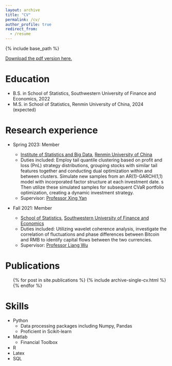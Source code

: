 ```yaml
---
layout: archive
title: "CV"
permalink: /cv/
author_profile: true
redirect_from:
  - /resume
---
```


{% include base_path %}

[Download the pdf version here.](https://weifang231.github.io/files/Weifang_Zhang_CV.pdf)

Education
======
* B.S. in School of Statistics, Southwestern University of Finance and Economics, 2022
* M.S. in School of Statistics, Renmin University of China, 2024 (expected)

Research experience
======
* Spring 2023: Member
  * [Institute of Statistics and Big Data](http://isbd.ruc.edu.cn/), [Renmin University of China](https://www.ruc.edu.cn/)
  * Duties included: Employ tail quantile clustering based on profit and loss (PnL) strategy distributions, grouping stocks with similar tail features together and conducting dual optimization within and between clusters. Simulate new samples from an AR(1)-GARCH(1,1) model with incorporated factor structure at each investment date. s Then utilize these simulated samples for subsequent CVaR portfolio optimization, creating a dynamic investment strategy.
  * Supervisor: [Professor Xing Yan](https://sites.google.com/view/xingyan)

* Fall 2021: Member
  * [School of Statistics](https://stat.swufe.edu.cn/), [Southwestern University of Finance and Economics](https://e.swufe.edu.cn/)
  * Duties included: Utilizing wavelet coherence analysis, investigate the correlation of fluctuations and phase differences between Bitcoin and RMB to identify capital flows between the two currencies.
  * Supervisor: [Professor Liang Wu](https://stat.swufe.edu.cn/info/1046/1354.htm)
 

 
Publications
======
  <ul>{% for post in site.publications %}
    {% include archive-single-cv.html %}
  {% endfor %}</ul>
  
  
Skills
======
* Python
  * Data processing packages including Numpy, Pandas
  * Proficient in Scikit-learn
* Matlab
  * Financial Toolbox
* R
* Latex
* SQL


  
